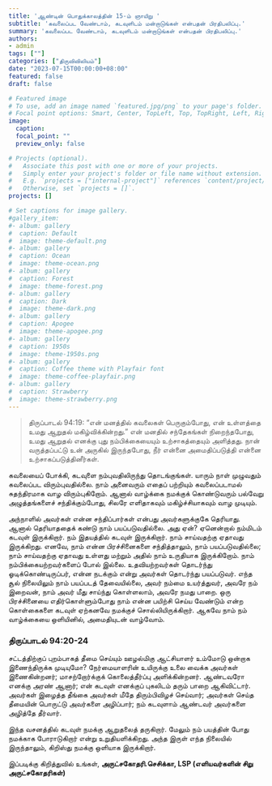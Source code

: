 ```yaml
---
title: 'ஆண்டின் பொதுக்காலத்தின் 15-ம் ஞாயிறு '
subtitle: 'கவலைப்பட வேண்டாம், கடவுளிடம் மன்றாடுங்கள் என்பதன் பிரதிபலிப்பு.'
summary: 'கவலைப்பட வேண்டாம், கடவுளிடம் மன்றாடுங்கள் என்பதன் பிரதிபலிப்பு.'
authors:
- admin
tags: [""]
categories: ["திருவிவிலியம்"]
date: "2023-07-15T00:00:00+08:00"
featured: false
draft: false

# Featured image
# To use, add an image named `featured.jpg/png` to your page's folder.
# Focal point options: Smart, Center, TopLeft, Top, TopRight, Left, Right, BottomLeft, Bottom, BottomRight
image:
  caption:
  focal_point: ""
  preview_only: false

# Projects (optional).
#   Associate this post with one or more of your projects.
#   Simply enter your project's folder or file name without extension.
#   E.g. `projects = ["internal-project"]` references `content/project/deep-learning/index.md`.
#   Otherwise, set `projects = []`.
projects: []

# Set captions for image gallery.
#gallery_item:
#- album: gallery
#  caption: Default
#  image: theme-default.png
#- album: gallery
#  caption: Ocean
#  image: theme-ocean.png
#- album: gallery
#  caption: Forest
#  image: theme-forest.png
#- album: gallery
#  caption: Dark
#  image: theme-dark.png
#- album: gallery
#  caption: Apogee
#  image: theme-apogee.png
#- album: gallery
#  caption: 1950s
#  image: theme-1950s.png
#- album: gallery
#  caption: Coffee theme with Playfair font
#  image: theme-coffee-playfair.png
#- album: gallery
#  caption: Strawberry
#  image: theme-strawberry.png
---
```

> திருப்பாடல் 94:19: “என் மனத்தில் கவலைகள் பெருகும்போது, என் உள்ளத்தை உமது ஆறுதல் மகிழ்விக்கின்றது.” என் மனதில் சந்தேகங்கள் நிறைந்தபோது, உமது ஆறுதல் எனக்கு புது நம்பிக்கையையும் உற்சாகத்தையும் அளித்தது. நான் வருத்தப்பட்டு உன் அருகில் இருந்தபோது, நீர் என்னை அமைதிப்படுத்தி என்னை உற்சாகப்படுத்தினீர்கள்.

கவலையைப் போக்கி, கடவுளை நம்புவதிலிருந்து தொடங்குங்கள். யாரும் நாள் முழுவதும் கவலைப்பட விரும்புவதில்லை. நாம் அனைவரும் எதைப் பற்றியும் கவலைப்படாமல் சுதந்திரமாக வாழ விரும்புகிறோம். ஆனால் வாழ்க்கை நமக்குக் கொண்டுவரும் பல்வேறு அழுத்தங்களைச் சந்திக்கும்போது, ​​சிலரே எளிதாகவும் மகிழ்ச்சியாகவும் வாழ முடியும்.

அந்நாளில் அவர்கள் என்ன சந்திப்பார்கள் என்பது அவர்களுக்குகே தெரியாது. ஆனால் தெரியாததைக் கண்டு நாம் பயப்படுவதில்லை. அது ஏன்? ஏனென்றால் நம்மிடம் கடவுள் இருக்கிறார். நம் இதயத்தில் கடவுள் இருக்கிறார். நாம் சாய்வதற்கு ஏதாவது இருக்கிறது. எனவே, நாம் என்ன பிரச்சினைகளை சந்தித்தாலும், நாம் பயப்படுவதில்லை; நாம் சாய்வதற்கு ஏதாவது உள்ளது மற்றும் அதில் நாம் உருதியாக இருக்கிறோம். நாம் நம்பிக்கையற்றவர்களைப் போல் இல்லை. உதவியற்றவர்கள் தொடர்ந்து ஓடிக்கொண்டிருப்பர், என்ன நடக்கும் என்று அவர்கள் தொடர்ந்து பயப்படுவர். எந்த சூல் நிலையிலும் நாம் பயப்படத் தேவையில்லை, அவர் நம்மை உயர்த்துவர், அவரே நம் இறைவன், நாம் அவர் மீது சாய்ந்து கொள்ளலாம், அவரே நமது பாறை. ஒரு பிரச்சினையை எதிர்கொள்ளும்போது நாம் என்ன பயிற்சி செய்ய வேண்டும் என்ற கொள்கைகளை கடவுள் ஏற்கனவே நமக்குச் சொல்லியிருக்கிறார். ஆகவே நாம் நம் வாழ்க்கையை ஒளியினில், அமைதியுடன் வாழ்வோம்.

### திருப்பாடல் 94:20-24
சட்டத்திற்குப் புறம்பாகத் தீமை செய்யும் ஊழல்மிகு ஆட்சியாளர் உம்மோடு ஒன்றாக இணைந்திருக்க முடியுமோ? நேர்மையாளரின் உயிருக்கு உலை வைக்க அவர்கள் இணைகின்றனர்;
மாசற்றோர்க்குக் கொலைத்தீர்ப்பு அளிக்கின்றனர். ஆண்டவரோ எனக்கு அரண் ஆனார்; என் கடவுள் எனக்குப் புகலிடம் தரும் பாறை ஆகிவிட்டார். அவர்கள் இழைத்த தீங்கை அவர்கள் மீதே திரும்பிவிழச் செய்வார்; அவர்கள் செய்த தீமையின் பொருட்டு அவர்களை அழிப்பார்; நம் கடவுளாம் ஆண்டவர் அவர்களை அழித்தே தீர்வார்.

இந்த வசனத்தில் கடவுள் நமக்கு ஆறுதலைத் தருகிறார். மேலும் நம் பயத்தின் போது நமக்காக போராடுகிறார் என்று உறுதியளிக்கிறது. அந்த இருள் எந்த நிலையில் இருந்தாலும், கிறிஸ்து நமக்கு ஒளியாக இருக்கிறார்.

இப்படிக்கு கிறித்துவில் உங்கள்,
__அருட்சகோதரி.செசிக்கா, LSP (எளியவர்களின் சிறு அருட்சகோதரிகள்)__